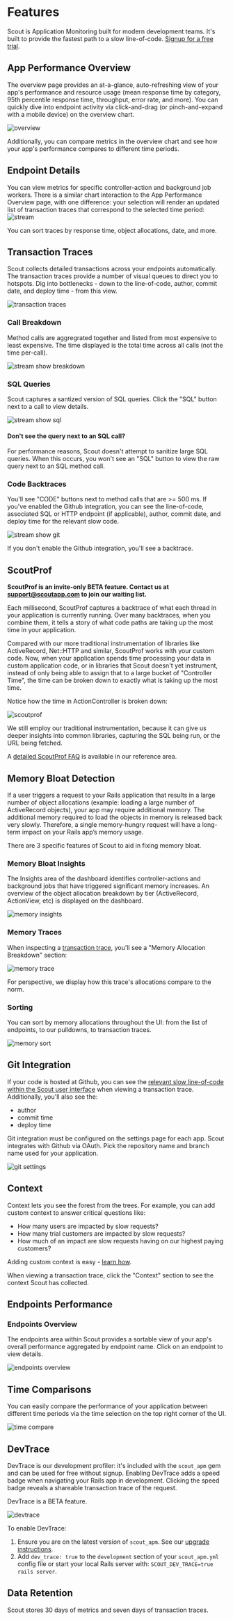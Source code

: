 # Features

Scout is Application Monitoring built for modern development teams. It's built to provide the fastest path to a slow line-of-code. [Signup for a free trial](https://apm.scoutapp.com/users/sign_up).

## App Performance Overview

The overview page provides an at-a-glance, auto-refreshing view of your app's performance and resource usage (mean response time by category, 95th percentile response time, throughput, error rate, and more). You can quickly dive into endpoint activity via click-and-drag (or pinch-and-expand with a mobile device) on the overview chart.

![overview](app_show.gif)

Additionally, you can compare metrics in the overview chart and see how your app's performance compares to different time periods.

## Endpoint Details

You can view metrics for specific controller-action and background job workers. There is a similar chart interaction to the App Performance Overview page, with one difference: your selection will render an updated list of transaction traces that correspond to the selected time period:
![stream](endpoint_show.gif)

You can sort traces by response time, object allocations, date, and more.

## Transaction Traces

Scout collects detailed transactions across your endpoints automatically. The transaction traces provide a number of visual queues to direct you to hotspots. Dig into bottlenecks - down to the line-of-code, author, commit date, and deploy time - from this view. 

![transaction traces](transaction_traces.png)

### Call Breakdown

Method calls are aggregrated together and listed from most expensive to least expensive. The time displayed is the total time across all calls (not the time per-call).

![stream show breakdown](stream_show_call_breakdown.png)

### SQL Queries

Scout captures a santized version of SQL queries. Click the "SQL" button next to a call to view details. 

![stream show sql](stream_show_sql_annotated.png)

#### Don't see the query next to an SQL call?

For performance reasons, Scout doesn't attempt to sanitize large SQL queries. When this occurs, you won't see an "SQL" button to view the raw query next to an SQL method call.

### Code Backtraces

You'll see "CODE" buttons next to method calls that are >= 500 ms. If you've enabled the Github integration, you can see the line-of-code, associated SQL or HTTP endpoint (if applicable), author, commit date, and deploy time for the relevant slow code.

![stream show git](stream_slow_git_annotated.png)

If you don't enable the Github integration, you'll see a backtrace.

## ScoutProf

__ScoutProf is an invite-only BETA feature. Contact us at [support@scoutapp.com](support@scoutapp.com) to join our waiting list.__

Each millisecond, ScoutProf captures a backtrace of what each thread in your application is currently running.  Over many backtraces, when you combine them, it tells a story of what code paths are taking up the most time in your application.

Compared with our more traditional instrumentation of libraries like ActiveRecord, Net::HTTP and similar, ScoutProf works with your custom code.  Now, when your application spends time processing your data in custom application code, or in libraries that Scout doesn't yet instrument, instead of only being able to assign that to a large bucket of "Controller Time", the time can be broken down to exactly what is taking up the most time.

Notice how the time in ActionController is broken down:

![scoutprof](scoutprof.png)

We still employ our traditional instrumentation, because it can give us deeper insights into common libraries, capturing the SQL being run, or the URL being fetched.

A [detailed ScoutProf FAQ](#scoutprof-faq) is available in our reference area.


## Memory Bloat Detection

If a user triggers a request to your Rails application that results in a large number of object allocations (example: loading a large number of ActiveRecord objects), your app may require additional memory. The additional memory required to load the objects in memory is released back very slowly. Therefore, a single memory-hungry request will have a long-term impact on your Rails app’s memory usage.

There are 3 specific features of Scout to aid in fixing memory bloat.

### Memory Bloat Insights

The Insights area of the dashboard identifies controller-actions and background jobs that have triggered significant memory increases. An overview of the object allocation breakdown by tier (ActiveRecord, ActionView, etc) is displayed on the dashboard.

![memory insights](memory_insights.png)

### Memory Traces

When inspecting a [transaction trace](#transaction-traces), you'll see a "Memory Allocation Breakdown" section:

![memory trace](memory_trace.png)

For perspective, we display how this trace's allocations compare to the norm.

### Sorting

You can sort by memory allocations throughout the UI: from the list of endpoints, to our pulldowns, to transaction traces.

![memory sort](memory_sort.png)

## Git Integration

If your code is hosted at Github, you can see the [relevant slow line-of-code within the Scout user interface](#code-backtraces) when viewing a transaction trace. Additionally, you'll also see the:

* author
* commit time
* deploy time

Git integration must be configured on the settings page for each app. Scout integrates with Github via OAuth. Pick the repository name and branch name used for your application.

![git settings](git_settings_annotated.png)

## Context

Context lets you see the forest from the trees. For example, you can add custom context to answer critical questions like:

* How many users are impacted by slow requests?
* How many trial customers are impacted by slow requests?
* How much of an impact are slow requests having on our highest paying customers?

Adding custom context is easy - [learn how](#adding-custom-context).

When viewing a transaction trace, click the "Context" section to see the context Scout has collected.

## Endpoints Performance

### Endpoints Overview

The endpoints area within Scout provides a sortable view of your app's overall performance aggregated by endpoint name. Click on an endpoint to view details.

![endpoints overview](endpoints_annotated.png)

## Time Comparisons

You can easily compare the performance of your application between different time periods via the time selection on the top right corner of the UI.

![time compare](time_compare_annotated.png)

## DevTrace

DevTrace is our development profiler: it's included with the `scout_apm` gem and can be used for free without signup. Enabling DevTrace adds a speed badge when navigating your Rails app in development. Clicking the speed badge reveals a shareable transaction trace of the request.

DevTrace is a BETA feature.

![devtrace](devtrace.png)

To enable DevTrace:

1. Ensure you are on the latest version of `scout_apm`. See our [upgrade instructions](#updating-to-the-newest-version).
2. Add `dev_trace: true` to the `development` section of your `scout_apm.yml` config file or start your local Rails server with:
`SCOUT_DEV_TRACE=true rails server`.

## Data Retention

Scout stores 30 days of metrics and seven days of transaction traces.

